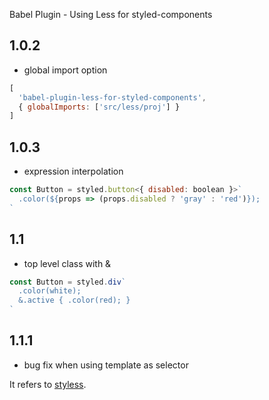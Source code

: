 Babel Plugin - Using Less for styled-components

## 1.0.2
- global import option
```javascript
[
  'babel-plugin-less-for-styled-components', 
  { globalImports: ['src/less/proj'] }
]
```

## 1.0.3
- expression interpolation
```javascript
const Button = styled.button<{ disabled: boolean }>`
  .color(${props => (props.disabled ? 'gray' : 'red')});
`
```

## 1.1
- top level class with &
```javascript
const Button = styled.div`
  .color(white);
  &.active { .color(red); }
`
```

## 1.1.1
- bug fix when using template as selector 

It refers to [styless](https://github.com/jean343/styless.git).